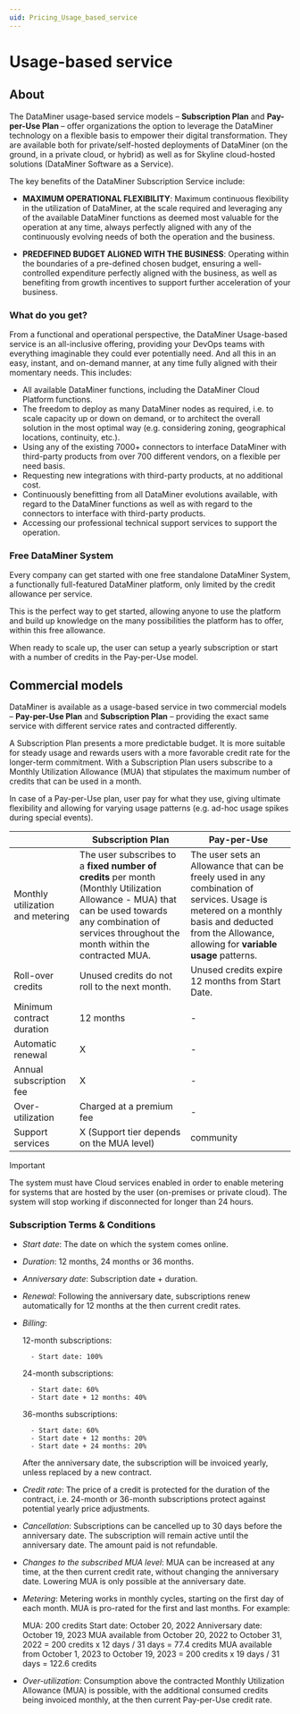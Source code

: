 ```yaml
---
uid: Pricing_Usage_based_service
---
```


# Usage-based service

## About

The DataMiner usage-based service models – **Subscription Plan** and **Pay-per-Use Plan** – offer organizations the option to leverage the DataMiner technology on a flexible basis to empower their digital transformation. They are available both for private/self-hosted deployments of DataMiner (on the ground, in a private cloud, or hybrid) as well as for Skyline cloud-hosted solutions (DataMiner Software as a Service).

The key benefits of the DataMiner Subscription Service include:

- **MAXIMUM OPERATIONAL FLEXIBILITY**: Maximum continuous flexibility in the utilization of DataMiner, at the scale required and leveraging any of the available DataMiner functions as deemed most valuable for the operation at any time, always perfectly aligned with any of the continuously evolving needs of both the operation and the business.  

- **PREDEFINED BUDGET ALIGNED WITH THE BUSINESS**: Operating within the boundaries of a pre-defined chosen budget, ensuring a well-controlled expenditure perfectly aligned with the business, as well as benefiting from growth incentives to support further acceleration of your business.

### What do you get?

From a functional and operational perspective, the DataMiner Usage-based service is an all-inclusive offering, providing your DevOps teams with everything imaginable they could ever potentially need. And all this in an easy, instant, and on-demand manner, at any time fully aligned with their momentary needs. This includes:

- All available DataMiner functions, including the DataMiner Cloud Platform functions.
- The freedom to deploy as many DataMiner nodes as required, i.e. to scale capacity up or down on demand, or to architect the overall solution in the most optimal way (e.g. considering zoning, geographical locations, continuity, etc.).
- Using any of the existing 7000+ connectors to interface DataMiner with third-party products from over 700 different vendors, on a flexible per need basis.
- Requesting new integrations with third-party products, at no additional cost.
- Continuously benefitting from all DataMiner evolutions available, with regard to the DataMiner functions as well as with regard to the connectors to interface with third-party products.
- Accessing our professional technical support services to support the operation.

### Free DataMiner System

Every company can get started with one free standalone DataMiner System, a functionally full-featured DataMiner platform, only limited by the credit allowance per service.

This is the perfect way to get started, allowing anyone to use the platform and build up knowledge on the many possibilities the platform has to offer, within this free allowance.

When ready to scale up, the user can setup a yearly subscription or start with a number of credits in the Pay-per-Use model.

## Commercial models

DataMiner is available as a usage-based service in two commercial models – **Pay-per-Use Plan** and **Subscription Plan** – providing the exact same service with different service rates and contracted differently.

A Subscription Plan presents a more predictable budget. It is more suitable for steady usage and rewards users with a more favorable credit rate for the longer-term commitment. With a Subscription Plan users subscribe to a Monthly Utilization Allowance (MUA) that stipulates the maximum number of credits that can be used in a month.

In case of a Pay-per-Use plan, user pay for what they use, giving ultimate flexibility and allowing for varying usage patterns (e.g. ad-hoc usage spikes during special events).

|         | Subscription Plan | Pay-per-Use |
|---------|-------------------|-------------|
| Monthly utilization and metering | The user subscribes to a **fixed number of credits** per month (Monthly Utilization Allowance - MUA) that can be used towards any combination of services throughout the month within the contracted MUA. | The user sets an Allowance that can be freely used in any combination of services. Usage is metered on a monthly basis and deducted from the Allowance, allowing for **variable usage** patterns. |
| Roll-over credits | Unused credits do not roll to the next month. | Unused credits expire 12 months from Start Date. |
| Minimum contract duration | 12 months | - |
| Automatic renewal | X | - |
| Annual subscription fee | X | - |
| Over-utilization | Charged at a premium fee | - |
| Support services | X (Support tier depends on the MUA level) | community |

> [!IMPORTANT]
> The system must have Cloud services enabled in order to enable metering for systems that are hosted by the user (on-premises or private cloud). The system will stop working if disconnected for longer than 24 hours.

### Subscription Terms & Conditions

- *Start date*: The date on which the system comes online.

- *Duration*: 12 months, 24 months or 36 months.

- *Anniversary date*: Subscription date + duration.

- *Renewal*: Following the anniversary date, subscriptions renew automatically for 12 months at the then current credit rates.

- *Billing*:

    12-month subscriptions:  

        - Start date: 100% 

    24-month subscriptions:

        - Start date: 60%
        - Start date + 12 months: 40%

    36-months subscriptions:
  
        - Start date: 60%
        - Start date + 12 months: 20%
        - Start date + 24 months: 20% 

    After the anniversary date, the subscription will be invoiced yearly, unless replaced by a new contract.  

- *Credit rate*: The price of a credit is protected for the duration of the contract, i.e. 24-month or 36-month subscriptions protect against potential yearly price adjustments.

- *Cancellation*: Subscriptions can be cancelled up to 30 days before the anniversary date. The subscription will remain active until the anniversary date. The amount paid is not refundable.

- *Changes to the subscribed MUA level*: MUA can be increased at any time, at the then current credit rate, without changing the anniversary date. Lowering MUA is only possible at the anniversary date.

- *Metering*: Metering works in monthly cycles, starting on the first day of each month. MUA is pro-rated for the first and last months. For example:
  
    MUA: 200 credits
    Start date: October 20, 2022
    Anniversary date: October 19, 2023
    MUA available from October 20, 2022 to October 31, 2022 = 200 credits x 12 days / 31 days = 77.4 credits
    MUA available from October 1, 2023 to October 19, 2023 = 200 credits x 19 days / 31 days = 122.6 credits

- *Over-utilization*: Consumption above the contracted Monthly Utilization Allowance (MUA) is possible, with the additional consumed credits being invoiced monthly, at the then current Pay-per-Use credit rate.
